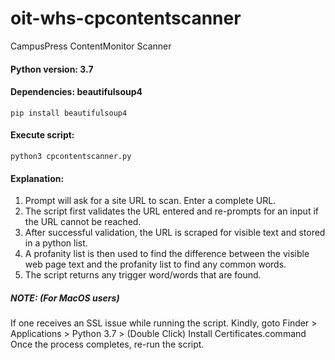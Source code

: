 # oit-whs-cpcontentscanner
CampusPress ContentMonitor Scanner

#### Python version: 3.7
#### Dependencies: beautifulsoup4
```pip install beautifulsoup4```

#### Execute script: 
```python3 cpcontentscanner.py```

#### Explanation: 
1. Prompt will ask for a site URL to scan. Enter a complete URL.
2. The script first validates the URL entered and re-prompts for an input if the URL cannot be reached.
3. After successful validation, the URL is scraped for visible text and stored in a python list.
4. A profanity list is then used to find the difference between the visible web page text and the profanity list to find any common words.
5. The script returns any trigger word/words that are found.

##### NOTE: (For MacOS users)
If one receives an SSL issue while running the script. Kindly, goto Finder > Applications > Python 3.7 > (Double Click) Install Certificates.command
Once the process completes, re-run the script.
